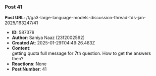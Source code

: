 ### Post 41
**Post URL**: /t/ga3-large-language-models-discussion-thread-tds-jan-2025/163247/41
- **ID**: 587379
- **Author**: Saniya Naaz (23f2002592)
- **Created At**: 2025-01-29T04:49:26.483Z
- **Content**:  
  getting quota full message for 7th question. How to get the answers then?
- **Reactions**: None
- **Post Number**: 41

